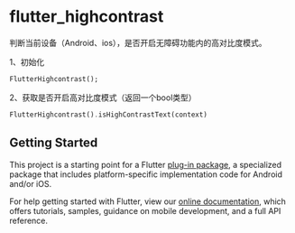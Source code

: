 # flutter_highcontrast

判断当前设备（Android、ios），是否开启无障碍功能内的高对比度模式。

1、初始化

```dart
FlutterHighcontrast();
```

2、获取是否开启高对比度模式（返回一个bool类型）

```dart
FlutterHighcontrast().isHighContrastText(context)
```



## Getting Started

This project is a starting point for a Flutter
[plug-in package](https://flutter.dev/developing-packages/),
a specialized package that includes platform-specific implementation code for
Android and/or iOS.

For help getting started with Flutter, view our
[online documentation](https://flutter.dev/docs), which offers tutorials,
samples, guidance on mobile development, and a full API reference.
